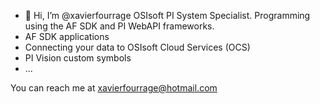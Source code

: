 - 👋 Hi, I’m @xavierfourrage
OSIsoft PI System Specialist. Programming using the AF SDK and PI WebAPI frameworks.
- AF SDK applications
- Connecting your data to OSIsoft Cloud Services (OCS)
- PI Vision custom symbols
- ...

You can reach me at xavierfourrage@hotmail.com

<!---
xavierfourrage/xavierfourrage is a ✨ special ✨ repository because its `README.md` (this file) appears on your GitHub profile.
You can click the Preview link to take a look at your changes.
--->
